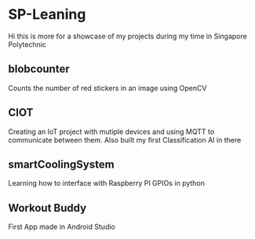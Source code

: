 # SP-Leaning
Hi this is more for a showcase of my projects during my time in Singapore Polytechnic

## blobcounter
Counts the number of red stickers in an image using OpenCV
## CIOT
Creating an IoT project with mutiple devices and using MQTT to communicate between them. Also built my first Classification AI in there
## smartCoolingSystem
Learning how to interface with Raspberry PI GPIOs in python
## Workout Buddy 
First App made in Android Studio
